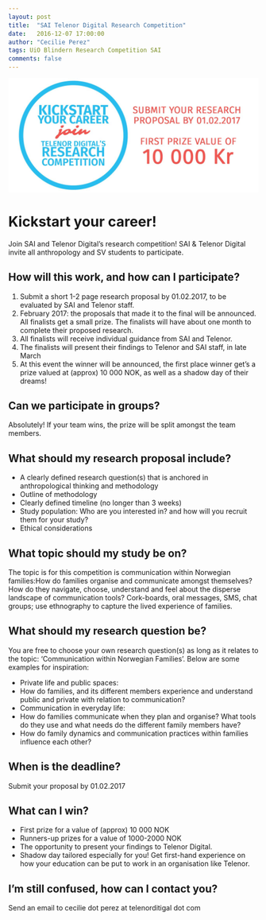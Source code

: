 ```yaml
---
layout: post
title:  "SAI Telenor Digital Research Competition"
date:   2016-12-07 17:00:00
author: "Cecilie Perez"
tags: UiO Blindern Research Competition SAI
comments: false
---
```


<img src="/images/uio-poster.jpg" alt="UiO Telenor Digital Research Competition"/>
<br/>

# Kickstart your career!

Join SAI and Telenor Digital’s research competition!
SAI & Telenor Digital invite all anthropology and SV students to participate.

## How will this work, and how can I participate?

1. Submit a short 1-2 page research proposal by 01.02.2017, to be evaluated by SAI and Telenor staff.
2. February 2017: the proposals that made it to the final will be announced. All finalists get a small prize. The finalists will have about one month to complete their proposed research.
3. All finalists will receive individual guidance from SAI and Telenor.
4. The finalists will present their findings to Telenor and SAI staff, in late March
5. At this event the winner will be announced, the first place winner get’s a prize valued at (approx) 10 000 NOK, as well as a shadow day of their dreams!

## Can we participate in groups?

Absolutely! If your team wins, the prize will be split amongst the team members.

## What should my research proposal include?

* A clearly defined research question(s) that is anchored in anthropological thinking and methodology
* Outline of methodology
* Clearly defined timeline (no longer than 3 weeks)
* Study population: Who are you interested in? and how will you recruit them for your study?
* Ethical considerations

## What topic should my study be on?

The topic is for this competition is communication within Norwegian families:How do families organise and communicate amongst themselves? How do they navigate, choose, understand and feel about the disperse landscape of communication tools? Cork-boards, oral messages, SMS, chat groups; use ethnography to capture the lived experience of families.

## What should my research question be?

You are free to choose your own research question(s) as long as it relates to the topic: ‘Communication within Norwegian Families’. Below are some examples for inspiration:

* Private life and public spaces:
* How do families, and its different members experience and understand public and private with relation to communication?
* Communication in everyday life:
* How do families communicate when they plan and organise? What tools do they use and what needs do the different family members have?
* How do family dynamics and communication practices within families influence each other?

## When is the deadline?

Submit your proposal by 01.02.2017

## What can I win?

* First prize for a value of (approx) 10 000 NOK
* Runners-up prizes for a value of 1000-2000 NOK
* The opportunity to present your findings to Telenor Digital.
* Shadow day tailored especially for you! Get first-hand experience on how your education can be put to work in an organisation like Telenor.

## I’m still confused, how can I contact you?

Send an email to cecilie dot perez at telenorditigal dot com
